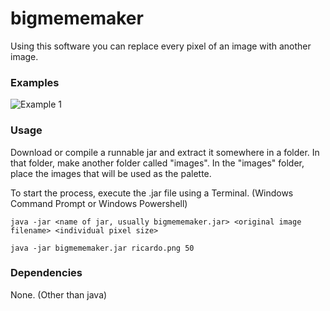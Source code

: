 # bigmememaker

Using this software you can replace every pixel of an image with another image.

### Examples

![Example 1](https://i.redd.it/ekrctxm5gzs21.png)

### Usage

Download or compile a runnable jar and extract it somewhere in a folder. In that folder, make another folder called "images". In the "images" folder, place the images that will be used as the palette.

To start the process, execute the .jar file using a Terminal. (Windows Command Prompt or Windows Powershell)

```
java -jar <name of jar, usually bigmememaker.jar> <original image filename> <individual pixel size>
```

```
java -jar bigmememaker.jar ricardo.png 50
```

### Dependencies

None. (Other than java)
